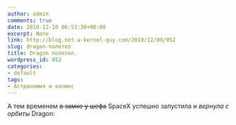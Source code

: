 ```yaml
---
author: admin
comments: true
date: 2010-12-10 06:53:38+00:00
excerpt: None
link: http://blog.not-a-kernel-guy.com/2010/12/09/952
slug: dragon-полетел
title: Dragon полетел.
wordpress_id: 952
categories:
- default
tags:
- Астрономия и космос
---
```


А тем временем <del>в замке у шефа</del> SpaceX успешно запустила и _вернула с орбиты_ Dragon:
